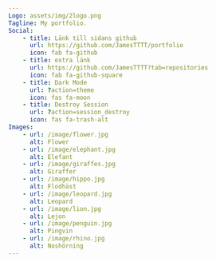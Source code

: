 ```yaml
---
Logo: assets/img/2logo.png
Tagline: My portfolio.
Social:
    - title: Länk till sidans github
      url: https://github.com/JamesTTTT/portfolio
      icon: fab fa-github
    - title: extra länk
      url: https://github.com/JamesTTTT?tab=repositories
      icon: fab fa-github-square
    - title: Dark Mode
      url: ?action=theme
      icon: fas fa-moon
    - title: Destroy Session
      url: ?action=session_destroy
      icon: fas fa-trash-alt
Images:
    - url: /image/flower.jpg
      alt: Flower
    - url: /image/elephant.jpg
      alt: Elefant
    - url: /image/giraffes.jpg
      alt: Giraffer
    - url: /image/hippo.jpg
      alt: Flodhäst
    - url: /image/leopard.jpg
      alt: Leopard
    - url: /image/lion.jpg
      alt: Lejon
    - url: /image/penguin.jpg
      alt: Pingvin
    - url: /image/rhino.jpg
      alt: Noshörning
---
```

